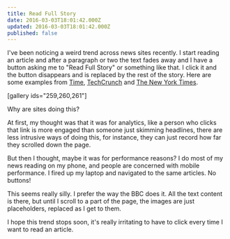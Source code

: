 ```yaml
---
title: Read Full Story
date: 2016-03-03T18:01:42.000Z
updated: 2016-03-03T18:01:42.000Z
published: false
---
```


I've been noticing a weird trend across news sites recently. I start reading an article and after a paragraph or two the text fades away and I have a button asking me to "Read Full Story" or something like that. I click it and the button disappears and is replaced by the rest of the story. Here are some examples from [Time](http://time.com/4244795/emoji-consortium-mark-davis/), [TechCrunch](http://techcrunch.com/2016/03/03/instagram-starts-blocking-deeplinking-to-other-social-media-profiles/) and [The New York Times](http://www.nytimes.com/2016/02/28/us/politics/marco-rubio-pushed-for-immigration-reform-with-conservative-media.html?_r=0).

[gallery ids="259,260,261"]

Why are sites doing this?

At first, my thought was that it was for analytics, like a person who clicks that link is more engaged than someone just skimming headlines, there are less intrusive ways of doing this, for instance, they can just record how far they scrolled down the page.

But then I thought, maybe it was for performance reasons? I do most of my news reading on my phone, and people are concerned with mobile performance. I fired up my laptop and navigated to the same articles. No buttons!

This seems really silly. I prefer the way the BBC does it. All the text content is there, but until I scroll to a part of the page, the images are just placeholders, replaced as I get to them.

I hope this trend stops soon, it's really irritating to have to click every time I want to read an article.

